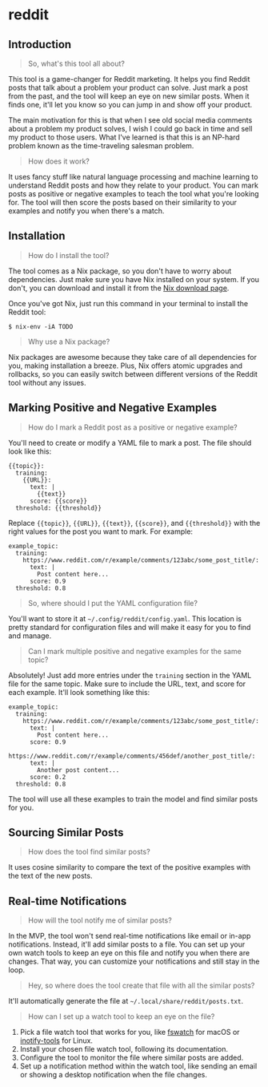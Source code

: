 # reddit

## Introduction

> So, what's this tool all about?

This tool is a game-changer for Reddit marketing. It helps you find Reddit posts that talk about a problem your product can solve. Just mark a post from the past, and the tool will keep an eye on new similar posts. When it finds one, it'll let you know so you can jump in and show off your product.

The main motivation for this is that when I see old social media comments about a problem my product solves, I wish I could go back in time and sell my product to those users. What I've learned is that this is an NP-hard problem known as the time-traveling salesman problem.

> How does it work?

It uses fancy stuff like natural language processing and machine learning to understand Reddit posts and how they relate to your product. You can mark posts as positive or negative examples to teach the tool what you're looking for. The tool will then score the posts based on their similarity to your examples and notify you when there's a match.

## Installation

> How do I install the tool?

The tool comes as a Nix package, so you don't have to worry about dependencies. Just make sure you have Nix installed on your system. If you don't, you can download and install it from the [Nix download page](https://nixos.org/download.html).

Once you've got Nix, just run this command in your terminal to install the Reddit tool:

```
$ nix-env -iA TODO
```

> Why use a Nix package?

Nix packages are awesome because they take care of all dependencies for you, making installation a breeze. Plus, Nix offers atomic upgrades and rollbacks, so you can easily switch between different versions of the Reddit tool without any issues.

## Marking Positive and Negative Examples

> How do I mark a Reddit post as a positive or negative example?

You'll need to create or modify a YAML file to mark a post. The file should look like this:

```
{{topic}}:
  training:
    {{URL}}:
      text: |
        {{text}}
      score: {{score}}
  threshold: {{threshold}}
```

Replace `{{topic}}`, `{{URL}}`, `{{text}}`, `{{score}}`, and `{{threshold}}` with the right values for the post you want to mark. For example:

```
example_topic:
  training:
    https://www.reddit.com/r/example/comments/123abc/some_post_title/:
      text: |
        Post content here...
      score: 0.9
  threshold: 0.8
```

> So, where should I put the YAML configuration file?

You'll want to store it at `~/.config/reddit/config.yaml`. This location is pretty standard for configuration files and will make it easy for you to find and manage.

> Can I mark multiple positive and negative examples for the same topic?

Absolutely! Just add more entries under the `training` section in the YAML file for the same topic. Make sure to include the URL, text, and score for each example. It'll look something like this:

```
example_topic:
  training:
    https://www.reddit.com/r/example/comments/123abc/some_post_title/:
      text: |
        Post content here...
      score: 0.9
    https://www.reddit.com/r/example/comments/456def/another_post_title/:
      text: |
        Another post content...
      score: 0.2
  threshold: 0.8
```

The tool will use all these examples to train the model and find similar posts for you.

## Sourcing Similar Posts

> How does the tool find similar posts?

It uses cosine similarity to compare the text of the positive examples with the text of the new posts.

## Real-time Notifications

> How will the tool notify me of similar posts?

In the MVP, the tool won't send real-time notifications like email or in-app notifications. Instead, it'll add similar posts to a file. You can set up your own watch tools to keep an eye on this file and notify you when there are changes. That way, you can customize your notifications and still stay in the loop.

> Hey, so where does the tool create that file with all the similar posts?

It'll automatically generate the file at `~/.local/share/reddit/posts.txt`.

> How can I set up a watch tool to keep an eye on the file?

1. Pick a file watch tool that works for you, like [fswatch](https://emcrisostomo.github.io/fswatch/) for macOS or [inotify-tools](https://github.com/inotify-tools/inotify-tools/wiki) for Linux.
2. Install your chosen file watch tool, following its documentation.
3. Configure the tool to monitor the file where similar posts are added.
4. Set up a notification method within the watch tool, like sending an email or showing a desktop notification when the file changes.
